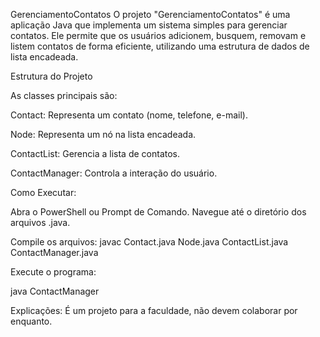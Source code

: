 GerenciamentoContatos
O projeto "GerenciamentoContatos" é uma aplicação Java que implementa um sistema simples para gerenciar contatos. Ele permite que os usuários adicionem, busquem, removam e listem contatos de forma eficiente, utilizando uma estrutura de dados de lista encadeada. 

Estrutura do Projeto

As classes principais são:

Contact: Representa um contato (nome, telefone, e-mail).

Node: Representa um nó na lista encadeada.

ContactList: Gerencia a lista de contatos.

ContactManager: Controla a interação do usuário.

Como Executar:

Abra o PowerShell ou Prompt de Comando.
Navegue até o diretório dos arquivos .java.

Compile os arquivos:
javac Contact.java Node.java ContactList.java ContactManager.java

Execute o programa:

java ContactManager

Explicações:
É um projeto para a faculdade, não devem colaborar por enquanto. 
